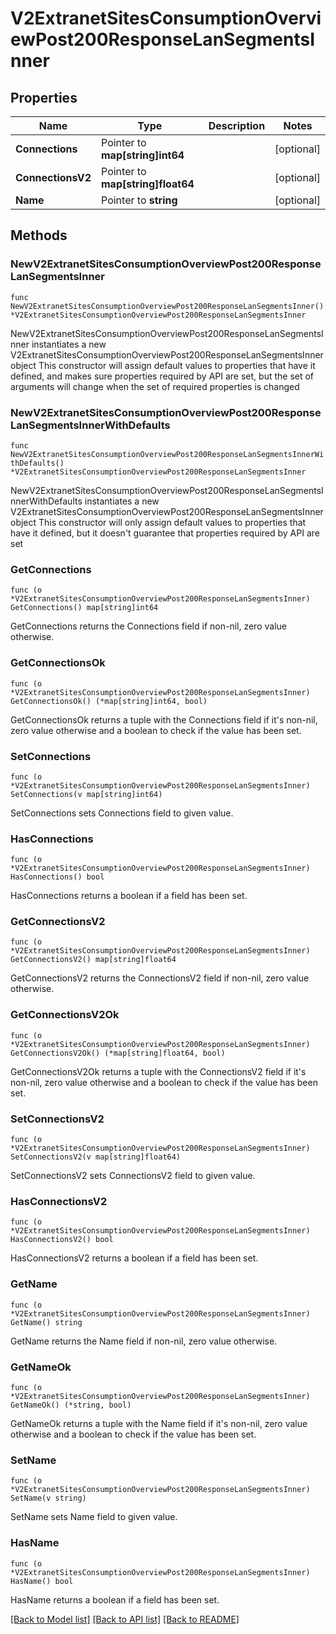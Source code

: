 # V2ExtranetSitesConsumptionOverviewPost200ResponseLanSegmentsInner

## Properties

Name | Type | Description | Notes
------------ | ------------- | ------------- | -------------
**Connections** | Pointer to **map[string]int64** |  | [optional] 
**ConnectionsV2** | Pointer to **map[string]float64** |  | [optional] 
**Name** | Pointer to **string** |  | [optional] 

## Methods

### NewV2ExtranetSitesConsumptionOverviewPost200ResponseLanSegmentsInner

`func NewV2ExtranetSitesConsumptionOverviewPost200ResponseLanSegmentsInner() *V2ExtranetSitesConsumptionOverviewPost200ResponseLanSegmentsInner`

NewV2ExtranetSitesConsumptionOverviewPost200ResponseLanSegmentsInner instantiates a new V2ExtranetSitesConsumptionOverviewPost200ResponseLanSegmentsInner object
This constructor will assign default values to properties that have it defined,
and makes sure properties required by API are set, but the set of arguments
will change when the set of required properties is changed

### NewV2ExtranetSitesConsumptionOverviewPost200ResponseLanSegmentsInnerWithDefaults

`func NewV2ExtranetSitesConsumptionOverviewPost200ResponseLanSegmentsInnerWithDefaults() *V2ExtranetSitesConsumptionOverviewPost200ResponseLanSegmentsInner`

NewV2ExtranetSitesConsumptionOverviewPost200ResponseLanSegmentsInnerWithDefaults instantiates a new V2ExtranetSitesConsumptionOverviewPost200ResponseLanSegmentsInner object
This constructor will only assign default values to properties that have it defined,
but it doesn't guarantee that properties required by API are set

### GetConnections

`func (o *V2ExtranetSitesConsumptionOverviewPost200ResponseLanSegmentsInner) GetConnections() map[string]int64`

GetConnections returns the Connections field if non-nil, zero value otherwise.

### GetConnectionsOk

`func (o *V2ExtranetSitesConsumptionOverviewPost200ResponseLanSegmentsInner) GetConnectionsOk() (*map[string]int64, bool)`

GetConnectionsOk returns a tuple with the Connections field if it's non-nil, zero value otherwise
and a boolean to check if the value has been set.

### SetConnections

`func (o *V2ExtranetSitesConsumptionOverviewPost200ResponseLanSegmentsInner) SetConnections(v map[string]int64)`

SetConnections sets Connections field to given value.

### HasConnections

`func (o *V2ExtranetSitesConsumptionOverviewPost200ResponseLanSegmentsInner) HasConnections() bool`

HasConnections returns a boolean if a field has been set.

### GetConnectionsV2

`func (o *V2ExtranetSitesConsumptionOverviewPost200ResponseLanSegmentsInner) GetConnectionsV2() map[string]float64`

GetConnectionsV2 returns the ConnectionsV2 field if non-nil, zero value otherwise.

### GetConnectionsV2Ok

`func (o *V2ExtranetSitesConsumptionOverviewPost200ResponseLanSegmentsInner) GetConnectionsV2Ok() (*map[string]float64, bool)`

GetConnectionsV2Ok returns a tuple with the ConnectionsV2 field if it's non-nil, zero value otherwise
and a boolean to check if the value has been set.

### SetConnectionsV2

`func (o *V2ExtranetSitesConsumptionOverviewPost200ResponseLanSegmentsInner) SetConnectionsV2(v map[string]float64)`

SetConnectionsV2 sets ConnectionsV2 field to given value.

### HasConnectionsV2

`func (o *V2ExtranetSitesConsumptionOverviewPost200ResponseLanSegmentsInner) HasConnectionsV2() bool`

HasConnectionsV2 returns a boolean if a field has been set.

### GetName

`func (o *V2ExtranetSitesConsumptionOverviewPost200ResponseLanSegmentsInner) GetName() string`

GetName returns the Name field if non-nil, zero value otherwise.

### GetNameOk

`func (o *V2ExtranetSitesConsumptionOverviewPost200ResponseLanSegmentsInner) GetNameOk() (*string, bool)`

GetNameOk returns a tuple with the Name field if it's non-nil, zero value otherwise
and a boolean to check if the value has been set.

### SetName

`func (o *V2ExtranetSitesConsumptionOverviewPost200ResponseLanSegmentsInner) SetName(v string)`

SetName sets Name field to given value.

### HasName

`func (o *V2ExtranetSitesConsumptionOverviewPost200ResponseLanSegmentsInner) HasName() bool`

HasName returns a boolean if a field has been set.


[[Back to Model list]](../README.md#documentation-for-models) [[Back to API list]](../README.md#documentation-for-api-endpoints) [[Back to README]](../README.md)


